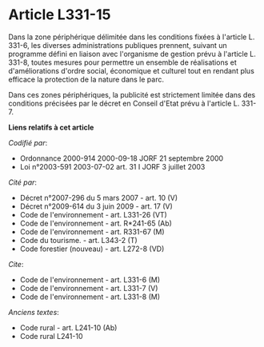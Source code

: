 # Article L331-15

Dans la zone périphérique délimitée dans les conditions fixées à l'article L. 331-6, les diverses administrations publiques
prennent, suivant un programme défini en liaison avec l'organisme de gestion prévu à l'article L. 331-8, toutes mesures pour
permettre un ensemble de réalisations et d'améliorations d'ordre social, économique et culturel tout en rendant plus efficace
la protection de la nature dans le parc.

Dans ces zones périphériques, la publicité est strictement limitée dans des conditions précisées par le décret en Conseil
d'Etat prévu à l'article L. 331-7.

**Liens relatifs à cet article**

_Codifié par_:

  - Ordonnance 2000-914 2000-09-18 JORF 21 septembre 2000
  - Loi n°2003-591 2003-07-02 art. 31 I JORF 3 juillet 2003

_Cité par_:

  - Décret n°2007-296 du 5 mars 2007 - art. 10 (V)
  - Décret n°2009-614 du 3 juin 2009 - art. 17 (V)
  - Code de l'environnement - art. L331-26 (VT)
  - Code de l'environnement - art. R*241-65 (Ab)
  - Code de l'environnement - art. R331-67 (M)
  - Code du tourisme. - art. L343-2 (T)
  - Code forestier (nouveau) - art. L272-8 (VD)

_Cite_:

  - Code de l'environnement - art. L331-6 (M)
  - Code de l'environnement - art. L331-7 (V)
  - Code de l'environnement - art. L331-8 (M)

_Anciens textes_:

  - Code rural - art. L241-10 (Ab)
  - Code rural L241-10
